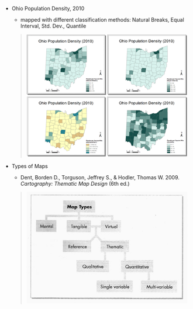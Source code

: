 * Ohio Population Density, 2010

  * mapped with different classification methods: Natural Breaks, Equal Interval, Std. Dev., Quantile

  > ![](/ThematicMapping-Viz.md/OHpopDensity.png)



* Types of Maps

  * Dent, Borden D., Torguson, Jeffrey S., & Hodler, Thomas W. 2009. _Cartography: Thematic Map Design_ \(6th ed.\)

  > ![](/ThematicMapping-Viz.md/MapTypes.jpg)




